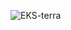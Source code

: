 ![EKS-terra](https://github.com/aliasgarxo/EKS-terraform/assets/134081765/6480cd4d-9129-447b-aaf6-935e2a18bac4)
